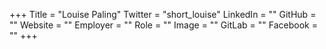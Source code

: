 +++
Title = "Louise Paling"
Twitter = "short_louise"
LinkedIn = ""
GitHub = ""
Website = ""
Employer = ""
Role = ""
Image = ""
GitLab = ""
Facebook = ""
+++
